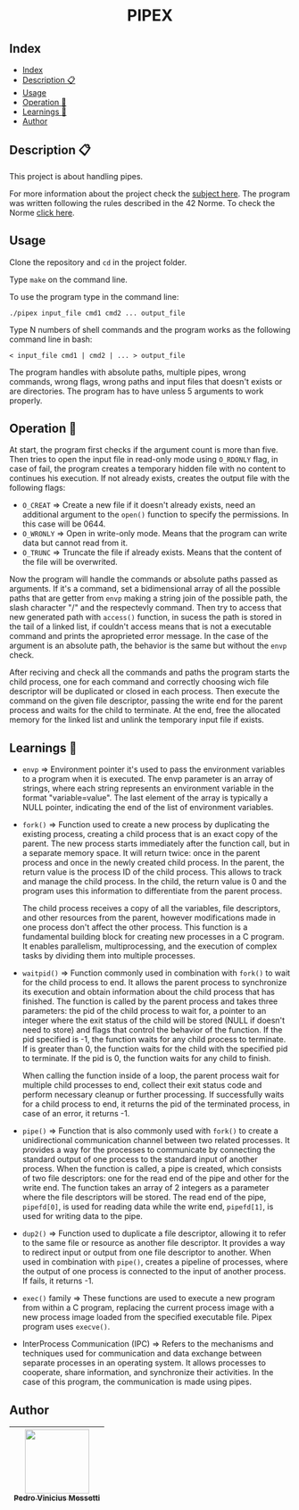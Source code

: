 <h1 align="center">PIPEX</h1>

## Index

- [Index](#index)
- [Description :clipboard:](#description-clipboard)
- [Usage](#usage)
- [Operation :wrench:](#operation-wrench)
- [Learnings :brain:](#learnings-brain)
- [Author](#author)

## Description :clipboard:
<p>
This project is about handling pipes.

For more information about the project check the [subject here](https://github.com/pedromessetti/pipex/blob/master/subject.pdf). The program was written following the rules described in the 42 Norme. To check the Norme [click here](https://github.com/42School/norminette/blob/master/pdf/en.norm.pdf).
</p>

## Usage
<p>

Clone the repository and `cd` in the project folder.

Type `make` on the command line. 

To use the program type in the command line: 

`./pipex input_file cmd1 cmd2 ... output_file`

Type N numbers of shell commands and the program works as the following command line in bash:

`< input_file cmd1 | cmd2 | ... > output_file`

The program handles with absolute paths, multiple pipes, wrong commands, wrong flags, wrong paths and input files that doesn't exists or are directories. The program has to have unless 5 arguments to work properly.
</p>

## Operation :wrench:

<p>

At start, the program first checks if the argument count is more than five. Then tries to open the input file in read-only mode using `O_RDONLY` flag, in case of fail, the program creates a temporary hidden file with no content to continues his execution. If not already exists, creates the output file with the following flags:
- `O_CREAT` => Create a new file if it doesn't already exists, need an additional argument to the `open()` function to specify the permissions. In this case will be 0644.
- `O_WRONLY` => Open in write-only mode. Means that the program can write data but cannot read from it.
- `O_TRUNC` => Truncate the file if already exists. Means that the content of the file will be overwrited.

Now the program will handle the commands or absolute paths passed as arguments. If it's a command, set a bidimensional array of all the possible paths that are getter from `envp` making a string join of the possible path, the slash character "/" and the respectevly command. Then try to access that new generated path with `access()` function, in sucess the path is stored in the tail of a linked list, if couldn't access means that is not a executable command and prints the aproprieted error message. In the case of the argument is an absolute path, the behavior is the same but without the `envp` check.

After reciving and check all the commands and paths the program starts the child process, one for each command and correctly choosing wich file descriptor will be duplicated or closed in each process. Then execute the command on the given file descriptor, passing the write end for the parent process and waits for the child to terminate. At the end, free the allocated memory for the linked list and unlink the temporary input file if exists. 
</p>

## Learnings :brain:

<p>

- `envp` => Environment pointer it's used to pass the environment variables to a program when it is executed. The envp parameter is an array of strings, where each string represents an environment variable in the format "variable=value". The last element of the array is typically a NULL pointer, indicating the end of the list of environment variables.

- `fork()` => Function used to create a new process by duplicating the existing process, creating a child process that is an exact copy of the parent. The new process starts immediately after the function call, but in a separate memory space. It will return twice: once in the parent process and once in the newly created child process. In the parent, the return value is the process ID of the child process. This allows to track and manage the child process. In the child, the return value is 0 and the program uses this information to differentiate from the parent process.

    The child process receives a copy of all the variables, file descriptors, and other resources from the parent, however modifications made in one process don't affect the other process. This function is a fundamental building block for creating new processes in a C program. It enables parallelism, multiprocessing, and the execution of complex tasks by dividing them into multiple processes.

- `waitpid()` => Function commonly used in combination with `fork()` to wait for the child process to end. It allows the parent process to synchronize its execution and obtain information about the child process that has finished. The function is called by the parent process and takes three parameters: the pid of the child process to wait for, a pointer to an integer where the exit status of the child will be stored (NULL if doesn't need to store) and flags that control the behavior of the function. If the pid specified is -1, the function waits for any child process to terminate. If is greater than 0, the function waits for the child with the specified pid to terminate. If the pid is 0, the function waits for any child to finish.

    When calling the function inside of a loop, the parent process wait for multiple child processes to end, collect their exit status code and perform necessary cleanup or further processing. If successfully waits for a child process to end, it returns the pid of the terminated process, in case of an error, it returns -1.

- `pipe()` => Function that is also commonly used with `fork()` to create a unidirectional communication channel between two related processes. It provides a way for the processes to communicate by connecting the standard output of one process to the standard input of another process. When the function is called, a pipe is created, which consists of two file descriptors: one for the read end of the pipe and other for the write end. The function takes an array of 2 integers as a parameter where the file descriptors will be stored. The read end of the pipe, `pipefd[0]`, is used for reading data while the write end, `pipefd[1]`, is used for writing data to the pipe.

- `dup2()` => Function used to duplicate a file descriptor, allowing it to refer to the same file or resource as another file descriptor. It provides a way to redirect input or output from one file descriptor to another. When used in combination with `pipe()`, creates a pipeline of processes, where the output of one process is connected to the input of another process. If fails, it returns -1.

- `exec()` family => These functions are used to execute a new program from within a C program, replacing the current process image with a new process image loaded from the specified executable file. Pipex program uses `execve()`.

- InterProcess Communication (IPC) => Refers to the mechanisms and techniques used for communication and data exchange between separate processes in an operating system. It allows processes to cooperate, share information, and synchronize their activities. In the case of this program, the communication is made using pipes.

</p>

## Author
| [<img src="https://avatars.githubusercontent.com/u/105685220?v=4" width=115><br><sub>Pedro Vinicius Messetti</sub>](https://github.com/pedromessetti) |
| :---------------------------------------------------------------------------------------------------------------------------------------------------: |